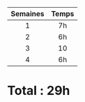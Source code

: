 | Semaines |        Temps        |
| :------: |:-------------------:|
| 1 | 7h |
| 2 | 6h |
| 3 | 10 |
| 4 | 6h |

# Total : 29h
